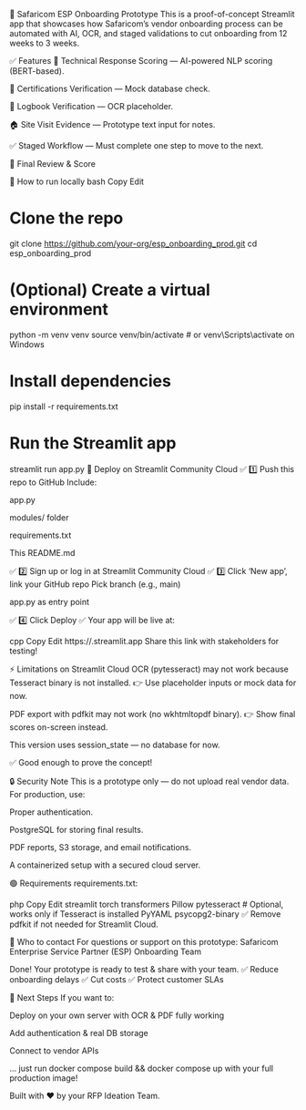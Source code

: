🚦 Safaricom ESP Onboarding Prototype
This is a proof-of-concept Streamlit app that showcases how Safaricom’s vendor onboarding process can be automated with AI, OCR, and staged validations to cut onboarding from 12 weeks to 3 weeks.

✅ Features
📑 Technical Response Scoring — AI-powered NLP scoring (BERT-based).

📄 Certifications Verification — Mock database check.

🚗 Logbook Verification — OCR placeholder.

🏠 Site Visit Evidence — Prototype text input for notes.

✅ Staged Workflow — Must complete one step to move to the next.

🎯 Final Review & Score

📌 How to run locally
bash
Copy
Edit
# Clone the repo
git clone https://github.com/your-org/esp_onboarding_prod.git
cd esp_onboarding_prod

# (Optional) Create a virtual environment
python -m venv venv
source venv/bin/activate  # or venv\Scripts\activate on Windows

# Install dependencies
pip install -r requirements.txt

# Run the Streamlit app
streamlit run app.py
🚀 Deploy on Streamlit Community Cloud
✅ 1️⃣ Push this repo to GitHub
Include:

app.py

modules/ folder

requirements.txt

This README.md

✅ 2️⃣ Sign up or log in at Streamlit Community Cloud
✅ 3️⃣ Click ‘New app’, link your GitHub repo
Pick branch (e.g., main)

app.py as entry point

✅ 4️⃣ Click Deploy
✅ Your app will be live at:

cpp
Copy
Edit
https://<your-app-name>.streamlit.app
Share this link with stakeholders for testing!

⚡ Limitations on Streamlit Cloud
OCR (pytesseract) may not work because Tesseract binary is not installed.
👉 Use placeholder inputs or mock data for now.

PDF export with pdfkit may not work (no wkhtmltopdf binary).
👉 Show final scores on-screen instead.

This version uses session_state — no database for now.

✅ Good enough to prove the concept!

🔒 Security Note
This is a prototype only — do not upload real vendor data.
For production, use:

Proper authentication.

PostgreSQL for storing final results.

PDF reports, S3 storage, and email notifications.

A containerized setup with a secured cloud server.

🟢 Requirements
requirements.txt:

php
Copy
Edit
streamlit
torch
transformers
Pillow
pytesseract  # Optional, works only if Tesseract is installed
PyYAML
psycopg2-binary
✅ Remove pdfkit if not needed for Streamlit Cloud.

🎉 Who to contact
For questions or support on this prototype:
Safaricom Enterprise Service Partner (ESP) Onboarding Team

Done!
Your prototype is ready to test & share with your team.
✅ Reduce onboarding delays
✅ Cut costs
✅ Protect customer SLAs

🔗 Next Steps
If you want to:

Deploy on your own server with OCR & PDF fully working

Add authentication & real DB storage

Connect to vendor APIs

… just run docker compose build && docker compose up with your full production image!

Built with ❤️ by your RFP Ideation Team.